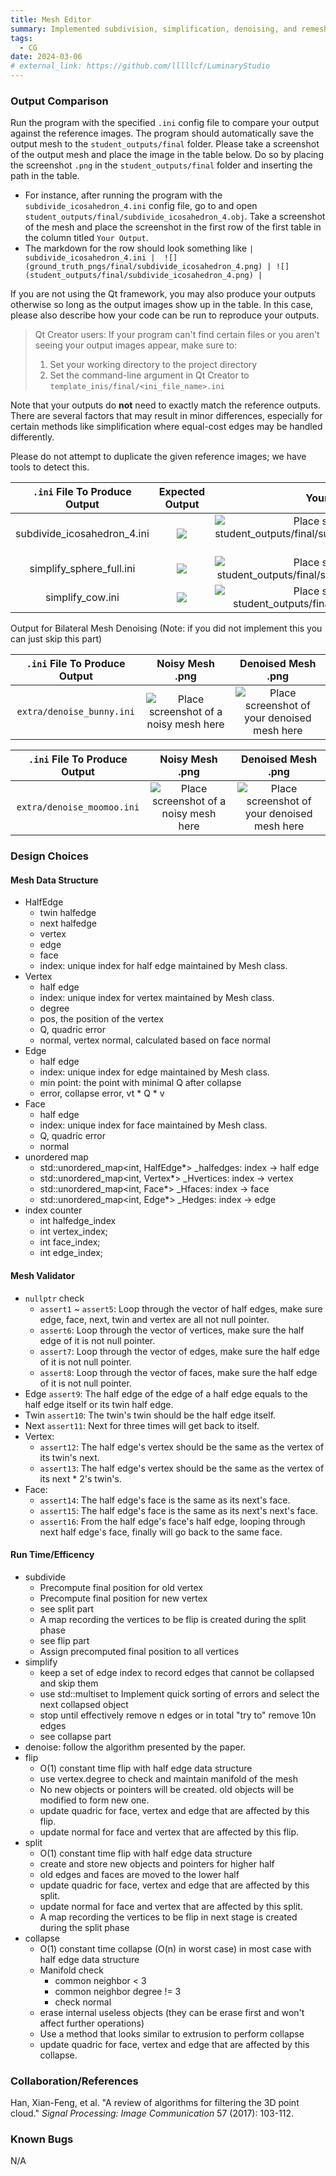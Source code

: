 ```yaml
---
title: Mesh Editor
summary: Implemented subdivision, simplification, denoising, and remeshing using half-edge.
tags:
  - CG
date: 2024-03-06
# external_link: https://github.com/lllllcf/LuminaryStudio
---
```


### Output Comparison

Run the program with the specified `.ini` config file to compare your output against the reference images. The program should automatically save the output mesh to the `student_outputs/final` folder. Please take a screenshot of the output mesh and place the image in the table below. Do so by placing the screenshot `.png` in the `student_outputs/final` folder and inserting the path in the table.

- For instance, after running the program with the `subdivide_icosahedron_4.ini` config file, go to and open `student_outputs/final/subdivide_icosahedron_4.obj`. Take a screenshot of the mesh and place the screenshot in the first row of the first table in the column titled `Your Output`.
- The markdown for the row should look something like `| subdivide_icosahedron_4.ini |  ![](ground_truth_pngs/final/subdivide_icosahedron_4.png) | ![](student_outputs/final/subdivide_icosahedron_4.png) |`

If you are not using the Qt framework, you may also produce your outputs otherwise so long as the output images show up in the table. In this case, please also describe how your code can be run to reproduce your outputs.

> Qt Creator users: If your program can't find certain files or you aren't seeing your output images appear, make sure to:<br/>
>
> 1. Set your working directory to the project directory
> 2. Set the command-line argument in Qt Creator to `template_inis/final/<ini_file_name>.ini`

Note that your outputs do **not** need to exactly match the reference outputs. There are several factors that may result in minor differences, especially for certain methods like simplification where equal-cost edges may be handled differently.



Please do not attempt to duplicate the given reference images; we have tools to detect this.

| `.ini` File To Produce Output |                     Expected Output                      |                         Your Output                          |
| :---------------------------: | :------------------------------------------------------: | :----------------------------------------------------------: |
|  subdivide_icosahedron_4.ini  | ![](https://lllllcf.github.io/project/src/graphics/ground_truth_pngs/final/subdivide_icosahedron_4.png) | ![Place screenshot of student_outputs/final/subdivide_icosahedron_4.obj here](https://lllllcf.github.io/project/src/graphics/student_outputs/final/sphere.png) |
|   simplify_sphere_full.ini    |  ![](https://lllllcf.github.io/project/src/graphics/ground_truth_pngs/final/simplify_sphere_full.png)   | ![Place screenshot of student_outputs/final/simplify_sphere_full.obj here](https://lllllcf.github.io/project/src/graphics/student_outputs/final/tri.png) |
|       simplify_cow.ini        |      ![](https://lllllcf.github.io/project/src/graphics/ground_truth_pngs/final/simplify_cow.png)       | ![Place screenshot of student_outputs/final/simplify_cow.obj here](https://lllllcf.github.io/project/src/graphics/student_outputs/final/cow.png) |



Output for Bilateral Mesh Denoising (Note: if you did not implement this you can just skip this part)

| `.ini` File To Produce Output |                       Noisy Mesh .png                        |                      Denoised Mesh .png                      |
| :---------------------------: | :----------------------------------------------------------: | :----------------------------------------------------------: |
|   `extra/denoise_bunny.ini`   | ![Place screenshot of a noisy mesh here](https://lllllcf.github.io/project/src/graphics/student_outputs/extra/noise_bunny.png) | ![Place screenshot of your denoised mesh here](https://lllllcf.github.io/project/src/graphics/student_outputs/extra/denoise_bunny.png) |

| `.ini` File To Produce Output |                       Noisy Mesh .png                        |                      Denoised Mesh .png                      |
| :---------------------------: | :----------------------------------------------------------: | :----------------------------------------------------------: |
|  `extra/denoise_moomoo.ini`   | ![Place screenshot of a noisy mesh here](https://lllllcf.github.io/project/src/graphics/student_outputs/extra/noise_moomoo.png) | ![Place screenshot of your denoised mesh here](https://lllllcf.github.io/project/src/graphics/student_outputs/extra/denoise_moomoo.png) |




### Design Choices

#### Mesh Data Structure 

* HalfEdge
  * twin halfedge
  * next halfedge
  * vertex
  * edge
  * face
  * index: unique index for half edge maintained by Mesh class.
* Vertex
  * half edge
  * index: unique index for vertex maintained by Mesh class.
  * degree
  * pos, the position of the vertex
  * Q, quadric error
  * normal, vertex normal, calculated based on face normal
* Edge
  * half edge
  * index: unique index for edge maintained by Mesh class.
  * min point: the point with minimal Q after collapse
  * error, collapse error, vt * Q * v
* Face
  * half edge
  * index: unique index for face maintained by Mesh class.
  * Q, quadric error
  * normal
* unordered map
  * std::unordered_map<int, HalfEdge*> _halfedges: index -> half edge
  * std::unordered_map<int, Vertex*> _Hvertices: index -> vertex
  * std::unordered_map<int, Face*> _Hfaces: index -> face
  * std::unordered_map<int, Edge*> _Hedges: index -> edge
* index counter
  * int halfedge_index
  * int vertex_index;
  * int face_index;
  * int edge_index;

#### Mesh Validator

* `nullptr` check
  * `assert1` ~ `assert5`: Loop through the vector of half edges, make sure edge, face, next, twin and vertex are all not null pointer.
  * `assert6`: Loop through the vector of vertices, make sure the half edge of it is not null pointer.
  * `assert7`: Loop through the vector of edges, make sure the half edge of it is not null pointer.
  * `assert8`: Loop through the vector of faces, make sure the half edge of it is not null pointer.
* Edge `assert9`: The half edge of the edge of a half edge equals to the half edge itself or its twin half edge.
* Twin `assert10`: The twin's twin should be the half edge itself.
* Next `assert11`: Next for three times will get back to itself.
* Vertex:
  * `assert12`: The half edge's vertex should be the same as the vertex of its twin's next.
  * `assert13`: The half edge's vertex should be the same as the vertex of its next * 2's twin's.
* Face:
  * `assert14`: The half edge's face is the same as its next's face.
  * `assert15`: The half edge's face is the same as its next's next's face.
  * `assert16`: From the half edge's face's half edge, looping through next half edge's face, finally will go back to the same face.

#### Run Time/Efficency 

* subdivide
  * Precompute final position for old vertex
  * Precompute final position for new vertex
  * see split part
  * A map recording the vertices to be flip is created during the split phase
  * see flip part
  * Assign precomputed final position to all vertices
* simplify
  * keep a set of edge index to record edges that cannot be collapsed and skip them
  * use std::multiset to Implement quick sorting of errors and select the next collapsed object
  * stop until effectively remove n edges or in total "try to" remove 10n edges
  * see collapse part
* denoise: follow the algorithm presented by the paper.
* flip
  * O(1) constant time flip with half edge data structure
  * use vertex.degree to check and maintain manifold of the mesh
  * No new objects or pointers will be created. old objects will be modified to form new one.
  * update quadric for face, vertex and edge that are affected by this flip.
  * update normal for face  and vertex that are affected by this flip.
* split
  * O(1) constant time flip with half edge data structure
  * create and store new objects and pointers for higher half
  * old edges and faces are moved to the lower half
  * update quadric for face, vertex and edge that are affected by this split.
  * update normal for face  and vertex that are affected by this split.
  * A map recording the vertices to be flip in next stage is created during the split phase
* collapse
  * O(1) constant time collapse (O(n) in worst case) in most case with half edge data structure
  * Manifold check
    * common neighbor < 3
    * common neighbor degree != 3
    * check normal
  * erase internal useless objects (they can be erase first and won't affect further operations)
  * Use a method that looks similar to extrusion to perform collapse
  * update quadric for face, vertex and edge that are affected by this collapse.

### Collaboration/References

Han, Xian-Feng, et al. "A review of algorithms for filtering the 3D point cloud." *Signal Processing: Image Communication* 57 (2017): 103-112.

### Known Bugs

N/A
